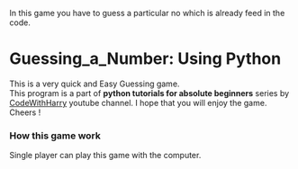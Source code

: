 In this game you have to guess a particular no which is already feed in the code.
# Guessing_a_Number: Using Python
This is a very quick and Easy Guessing game. <br>
This program is a part of __python tutorials for absolute beginners__ series by [CodeWithHarry](https://www.youtube.com/channel/UCeVMnSShP_Iviwkknt83cww "CodeWithHarry") youtube channel.
I hope that you will enjoy the game.
Cheers !
### How this game work
Single player can play this game with the computer.<br>
